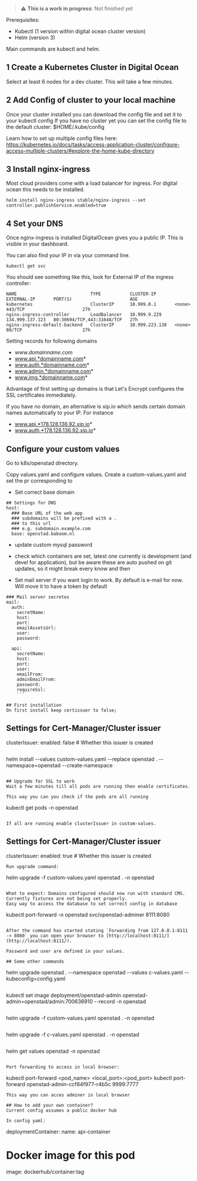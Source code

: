 > :warning: **This is a work in progress**: Not finished yet

Prerequisites:
- Kubectl (1 version within digital ocean cluster version)
- Helm (version 3)

Main commands are kubectl and helm.

## 1 Create a Kubernetes Cluster in Digital Ocean
Select at least 6 nodes for a dev cluster. This will take a few minutes.

## 2 Add Config of cluster to your local machine
Once your cluster installed you can download the config file and set it to your kubectl config
If you have no cluster yet you can set the config file to the default cluster:
$HOME/.kube/config

Learn how to set up multiple config files here:
https://kubernetes.io/docs/tasks/access-application-cluster/configure-access-multiple-clusters/#explore-the-home-kube-directory


## 3 Install nginx-ingress
Most cloud providers come with a load balancer for ingress. For digital ocean this needs to be installed.

```
helm install nginx-ingress stable/nginx-ingress --set controller.publishService.enabled=true
```

## 4 Set your DNS
Once nginx-ingress is installed DigitalOcean gives you a public IP. This is visible in your dashboard.

You can also find your IP in via your command line.

```
kubectl get svc
```

You should see something like this, look for External IP of the  ingress controller:
```
NAME                            TYPE           CLUSTER-IP       EXTERNAL-IP       PORT(S)                      AGE
kubernetes                      ClusterIP      10.999.0.1       <none>            443/TCP                      27h
nginx-ingress-controller        LoadBalancer   10.999.9.229     134.999.137.123   80:30694/TCP,443:31648/TCP   27h
nginx-ingress-default-backend   ClusterIP      10.999.223.138   <none>            80/TCP                       27h
```


Setting records for following domains

- www.*domainname.com*
- www.api.*domainname.com*
- www.auth.*domainname.com*
- www.admin.*domainname.com*
- www.img.*domainname.com*

Advantage of first setting up domains is that Let's Encrypt configures the SSL certificates immediately.

If you have no domain, an alternative is xip.io which sends certain domain names automatically to your IP. For instance

- www.api.*178.128.136.92.xip.io*
- www.auth.*178.128.136.92.xip.io*


## Configure your custom values
Go to k8s/openstad directory.

Copy values.yaml and configure values. Create a custom-values.yaml and set the pr corresponding to

- Set correct base domain
```
## Settings for DNS
host:
  ### Base URL of the web app
  ### subdomains will be prefixed with a .
  ### to this url
  ### e.g. subdomain.example.com
  base: openstad.baboom.nl
```

- update custom mysql password
- check which containers are set, latest one currently is development (and devel for application), but be aware these are auto pushed on git updates, so it might break every know and then

- Set mail server if you want login to work. By default is e-mail for now. Will move it to have a token by default
```
### Mail server secretes
mail:
  auth:
    secretName:
    host:
    port:
    emailAssetsUrl:
    user:
    password:

  api:
    secretName:
    host:
    port:
    user:
    emailFrom:
    adminEmailFrom:
    password:
    requireSsl:
    ```

## First installation
On first install keep certissuer to false;

```
## Settings for Cert-Manager/Cluster issuer
clusterIssuer:
  enabled: false  # Whether this issuer is created

```

```
helm install --values custom-values.yaml --replace openstad . --namespace=openstad --create-namespace
```

## Upgrade for SSL to work
Wait a few minutes till all pods are running then enable certificates.

This way you can you check if the pods are all running
```
kubectl get pods -n openstad
```

If all are running enable clusterIssuer in custom-values.

```
## Settings for Cert-Manager/Cluster issuer
clusterIssuer:
  enabled: true  # Whether this issuer is created

```
Run upgrade command:

```
helm upgrade  -f custom-values.yaml openstad . -n openstad
```

What to expect: Domains configured should now run with standard CMS.
Currently fixtures are not being set properly.
Easy way to access the database to set correct config in database

```
kubectl port-forward -n openstad svc/openstad-adminer 8111:8080
```

After the command has started stating `Forwarding from 127.0.0.1:8111 -> 8080` you can open your browser to [http://localhost:8111/](http://localhost:8111/).

Password and user are defined in your values.

## Some other commands

```
helm upgrade openstad . --namespace openstad --values c-values.yaml --kubeconfig=config.yaml
```

```
kubectl set image deployment/openstad-admin openstad-admin=openstad/admin:700636910 --record -n openstad
```

```
helm upgrade  -f custom-values.yaml openstad . -n openstad
```

```
helm upgrade -f c-values.yaml openstad . -n openstad
```

```
helm get values openstad -n openstad
```

Port forwarding to access in local browser:
```
kubectl port-forward <pod_name> <local_port>:<pod_port>
kubectl port-forward openstad-admin-ccf84f977-r4b5c 9999:7777
```
This way you can acces adminer in local browser

## How to add your own container?
Current config assumes a public docker hub

In config yaml:
```
deploymentContainer:
  name: api-container
  # Docker image for this pod
  image: dockerhub/container:tag
```
